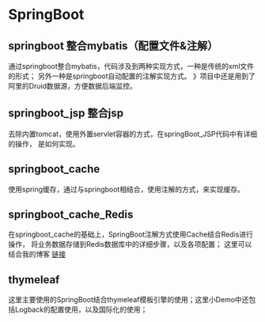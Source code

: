 # SpringBoot
## springboot 整合mybatis（配置文件&注解）
 通过springboot整合mybatis，代码涉及到两种实现方式，一种是传统的xml文件的形式；
 另外一种是springboot自动配置的注解实现方式。
 》项目中还是用到了阿里的Druid数据源，方便数据后端监控。
## springboot_jsp 整合jsp
 去除内置tomcat，使用外置servlet容器的方式，在springBoot_JSP代码中有详细的操作，
 是如何实现。
## springboot_cache 
 使用spring缓存，通过与springboot相结合，使用注解的方式，来实现缓存。
## springboot_cache_Redis
 在springboot_cache的基础上，SpringBoot注解方式使用Cache结合Redis进行操作，
 将业务数据存储到Redis数据库中的详细步骤，以及各项配置；
 这里可以结合我的博客 [链接](https://blog.csdn.net/fw19940314/article/details/81587936)
## thymeleaf
  这里主要使用的SpringBoot结合thymeleaf模板引擎的使用；这里小Demo中还包括Logback的配置使用，以及国际化的使用；
 
 
